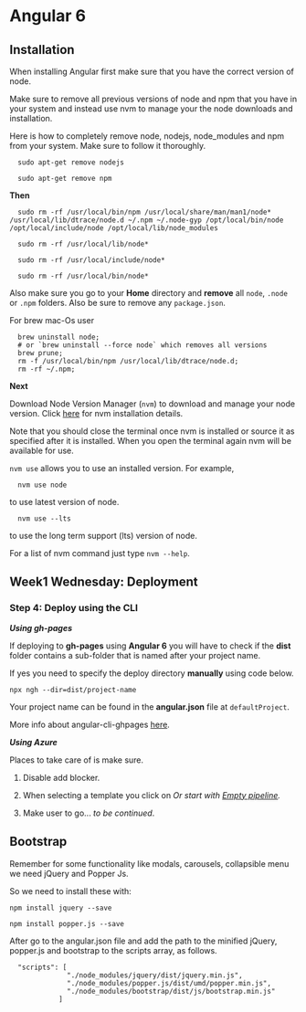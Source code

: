 # Angular 6

## Installation

When installing Angular first make sure that you have the correct version of node.

Make sure to remove all previous versions of node and npm that you have in your system and instead use nvm to manage your the node downloads and installation.

Here is how to completely remove node, nodejs, node_modules and npm from your system. Make sure to follow it thoroughly.

```
  sudo apt-get remove nodejs

  sudo apt-get remove npm
```

**Then**

```
  sudo rm -rf /usr/local/bin/npm /usr/local/share/man/man1/node* /usr/local/lib/dtrace/node.d ~/.npm ~/.node-gyp /opt/local/bin/node /opt/local/include/node /opt/local/lib/node_modules 

  sudo rm -rf /usr/local/lib/node*

  sudo rm -rf /usr/local/include/node*

  sudo rm -rf /usr/local/bin/node*
```

Also make sure you go to your **Home** directory and **remove** all `node`, `.node `or `.npm` folders. Also be sure to remove any `package.json`.

For brew mac-Os user

```
  brew uninstall node; 
  # or `brew uninstall --force node` which removes all versions
  brew prune;
  rm -f /usr/local/bin/npm /usr/local/lib/dtrace/node.d;
  rm -rf ~/.npm;
```

**Next**

Download Node Version Manager (`nvm`) to download and manage your node version. Click [here](https://nodesource.com/blog/installing-node-js-tutorial-using-nvm-on-mac-os-x-and-ubuntu/) for nvm installation details.

Note that you should close the terminal once nvm is installed or source it as specified after it is installed. When you open the terminal again nvm will be available for use. 

`nvm use` allows you to use an installed version. For example,

```
  nvm use node  
```
to use latest version of node.

```
  nvm use --lts  
```
to use the long term support (lts) version of node.

For a list of nvm command just type `nvm --help`.


## Week1 Wednesday: Deployment

### Step 4: Deploy using the CLI

__*Using gh-pages*__

If deploying to **gh-pages** using **Angular 6** you will have to check if the **dist** folder contains a sub-folder that is named after your project name.

If yes you need to specify the deploy directory **manually** using code below.

`npx ngh --dir=dist/project-name`

Your project name can be found in the **angular.json** file at `defaultProject`.

More info about angular-cli-ghpages [here](https://www.npmjs.com/package/angular-cli-ghpages).

__*Using Azure*__

Places to take care of is make sure.

  1. Disable add blocker.

  2. When selecting a template you click on *Or start with [Empty pipeline](www).*

  3. Make user to go... *to be continued*.

## Bootstrap

Remember for some functionality like modals, carousels, collapsible menu we need jQuery and Popper Js.

So we need to install these with:

`npm install jquery --save`

`npm install popper.js --save`

After go to the angular.json file and add the path to the minified jQuery, popper.js and bootstrap to the scripts array, as follows.

```
  "scripts": [
              "./node_modules/jquery/dist/jquery.min.js",
              "./node_modules/popper.js/dist/umd/popper.min.js",
              "./node_modules/bootstrap/dist/js/bootstrap.min.js"
            ]
```